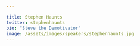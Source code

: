 ```yaml
---

title: Stephen Haunts
twitter: stephenhaunts
bio: "Steve the Demotivator"
image: /assets/images/speakers/stephenhaunts.jpg
---
```

